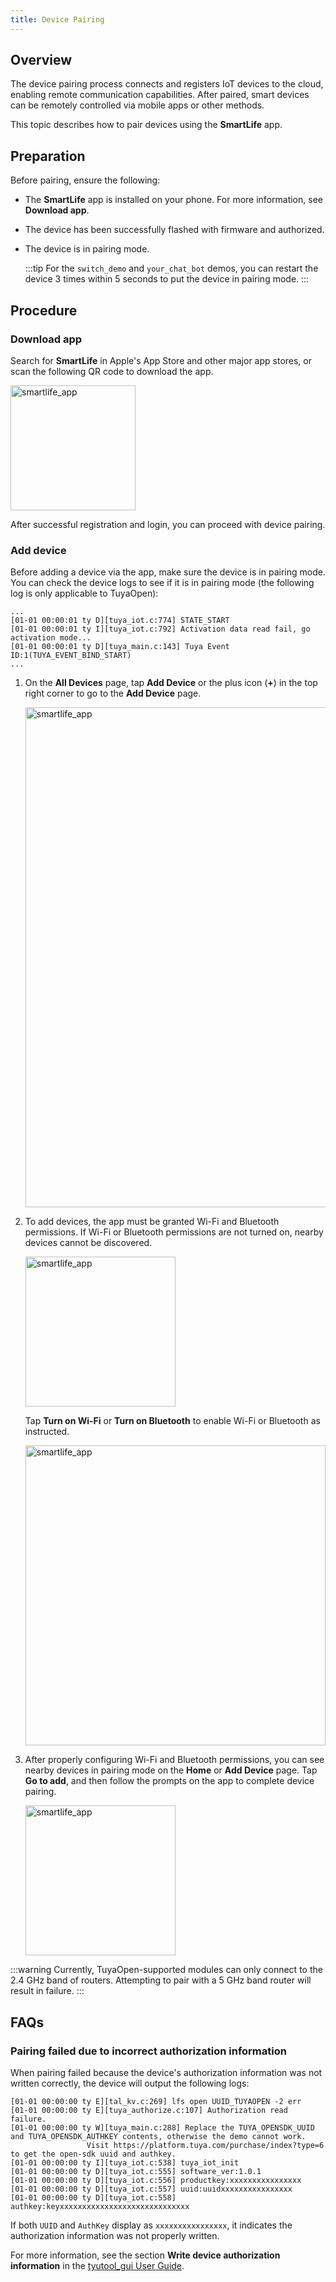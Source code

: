 ```yaml
---
title: Device Pairing
---
```


## Overview

The device pairing process connects and registers IoT devices to the cloud, enabling remote communication capabilities. After paired, smart devices can be remotely controlled via mobile apps or other methods.

This topic describes how to pair devices using the **SmartLife** app.

## Preparation

Before pairing, ensure the following:
- The **SmartLife** app is installed on your phone. For more information, see **Download app**.
- The device has been successfully flashed with firmware and authorized.
- The device is in pairing mode.

   :::tip
   For the `switch_demo` and `your_chat_bot` demos, you can restart the device 3 times within 5 seconds to put the device in pairing mode.
   :::

## Procedure

### Download app

Search for **SmartLife** in Apple's App Store and other major app stores, or scan the following QR code to download the app.

<img src="https://images.tuyacn.com/fe-static/docs/img/48b9e225-aa49-4e95-9d61-511bb7df27c8.png" alt="smartlife_app" width="200" />

After successful registration and login, you can proceed with device pairing.

### Add device

Before adding a device via the app, make sure the device is in pairing mode. You can check the device logs to see if it is in pairing mode (the following log is only applicable to TuyaOpen):


```
...
[01-01 00:00:01 ty D][tuya_iot.c:774] STATE_START
[01-01 00:00:01 ty I][tuya_iot.c:792] Activation data read fail, go activation mode...
[01-01 00:00:01 ty D][tuya_main.c:143] Tuya Event ID:1(TUYA_EVENT_BIND_START)
...
```

1. On the **All Devices** page, tap **Add Device** or the plus icon (**+**) in the top right corner to go to the **Add Device** page.

   <img src="https://images.tuyacn.com/fe-static/docs/img/8e8b4e0a-d6e4-4941-a078-717c96baf262.png" alt="smartlife_app" width="800" />

2. To add devices, the app must be granted Wi-Fi and Bluetooth permissions. If Wi-Fi or Bluetooth permissions are not turned on, nearby devices cannot be discovered.

   <img src="https://images.tuyacn.com/fe-static/docs/img/3b8fc40f-2662-435e-a955-301948cb797b.png" alt="smartlife_app" width="240" />

   Tap **Turn on Wi-Fi** or **Turn on Bluetooth** to enable Wi-Fi or Bluetooth as instructed.

   <img src="https://images.tuyacn.com/fe-static/docs/img/a6784328-c0d3-45ac-9730-8eabef788b1a.png" alt="smartlife_app" width="480" />

3. After properly configuring Wi-Fi and Bluetooth permissions, you can see nearby devices in pairing mode on the **Home** or **Add Device** page. Tap **Go to add**, and then follow the prompts on the app to complete device pairing.

   <img src="https://images.tuyacn.com/fe-static/docs/img/bc243e3a-32f1-418f-ab07-fd70e68af857.png" alt="smartlife_app" width="240" />



:::warning
Currently, TuyaOpen-supported modules can only connect to the 2.4 GHz band of routers. Attempting to pair with a 5 GHz band router will result in failure.
:::

## FAQs

### Pairing failed due to incorrect authorization information

When pairing failed because the device's authorization information was not written correctly, the device will output the following logs:


```
[01-01 00:00:00 ty E][tal_kv.c:269] lfs open UUID_TUYAOPEN -2 err
[01-01 00:00:00 ty E][tuya_authorize.c:107] Authorization read failure.
[01-01 00:00:00 ty W][tuya_main.c:288] Replace the TUYA_OPENSDK_UUID and TUYA_OPENSDK_AUTHKEY contents, otherwise the demo cannot work.
                 Visit https://platform.tuya.com/purchase/index?type=6 to get the open-sdk uuid and authkey.
[01-01 00:00:00 ty I][tuya_iot.c:538] tuya_iot_init
[01-01 00:00:00 ty D][tuya_iot.c:555] software_ver:1.0.1
[01-01 00:00:00 ty D][tuya_iot.c:556] productkey:xxxxxxxxxxxxxxxx
[01-01 00:00:00 ty D][tuya_iot.c:557] uuid:uuidxxxxxxxxxxxxxxxx
[01-01 00:00:00 ty D][tuya_iot.c:558] authkey:keyxxxxxxxxxxxxxxxxxxxxxxxxxxxxx
```


If both `UUID` and `AuthKey` display as `xxxxxxxxxxxxxxxx`, it indicates the authorization information was not properly written.

For more information, see the section **Write device authorization information** in the [tyutool_gui User Guide](../tos-tools/tools-tyutool.md#device-authorization-information-writing).
